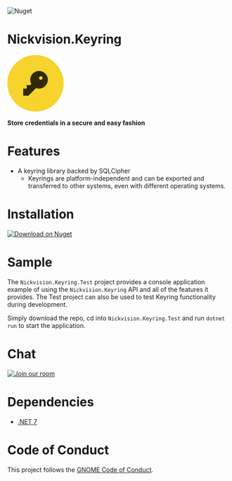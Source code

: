 ![Nuget](https://img.shields.io/nuget/v/Nickvision.Keyring)

# Nickvision.Keyring

<img width='128' height='128' alt='Logo' src='Nickvision.Keyring/Resources/logo-r.svg'/>

 **Store credentials in a secure and easy fashion**

# Features
- A keyring library backed by SQLCipher
    - Keyrings are platform-independent and can be exported and transferred to other systems, even with different operating systems. 

# Installation
<a href='https://www.nuget.org/packages/Nickvision.Keyring/'><img width='140' alt='Download on Nuget' src='https://www.nuget.org/Content/gallery/img/logo-header.svg'/></a>

# Sample
The `Nickvision.Keyring.Test` project provides a console application example of using the `Nickvision.Keyring` API and all of the features it provides. The Test project can also be used to test Keyring functionality during development.

Simply download the repo, cd into `Nickvision.Keyring.Test` and run `dotnet run` to start the application.

# Chat
<a href='https://matrix.to/#/#nickvision:matrix.org'><img width='140' alt='Join our room' src='https://user-images.githubusercontent.com/17648453/196094077-c896527d-af6d-4b43-a5d8-e34a00ffd8f6.png'/></a>

# Dependencies
- [.NET 7](https://dotnet.microsoft.com/en-us/)

# Code of Conduct

This project follows the [GNOME Code of Conduct](https://wiki.gnome.org/Foundation/CodeOfConduct).
